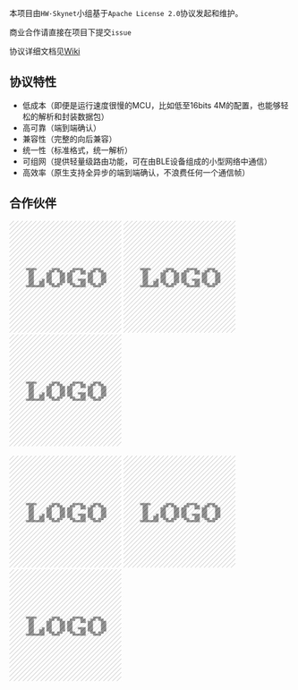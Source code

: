 本项目由`HW·Skynet`小组基于`Apache License 2.0`协议发起和维护。

商业合作请直接在项目下提交`issue`

协议详细文档见[Wiki](https://github.com/HWSkynet/com_protocol_ble_device/wiki)



## 协议特性

- 低成本（即便是运行速度很慢的MCU，比如低至16bits 4M的配置，也能够轻松的解析和封装数据包）
- 高可靠（端到端确认）
- 兼容性（完整的向后兼容）
- 统一性（标准格式，统一解析）
- 可组网（提供轻量级路由功能，可在由BLE设备组成的小型网络中通信）
- 高效率（原生支持全异步的端到端确认，不浪费任何一个通信帧）



## 合作伙伴

![sample_logo](sample_logo.png) ![sample_logo](sample_logo.png) ![sample_logo](sample_logo.png)

![sample_logo](sample_logo.png) ![sample_logo](sample_logo.png) ![sample_logo](sample_logo.png)

